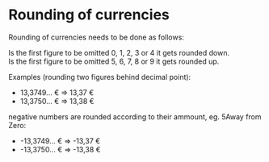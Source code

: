 # Rounding of currencies

Rounding of currencies needs to be done as follows:

Is the first figure to be omitted 0, 1, 2, 3 or 4 it gets rounded down.  
Is the first figure to be omitted 5, 6, 7, 8 or 9 it gets rounded up.

Examples (rounding two figures behind decimal point):

* 13,3749... € => 13,37 €  
* 13,3750... € => 13,38 €

negative numbers are rounded according to their ammount, eg. 5Away from Zero:

* -13,3749... € => -13,37 € 
* -13,3750... € => -13,38 €
